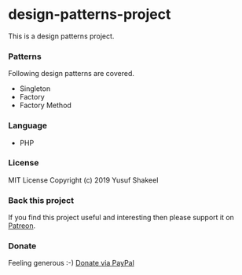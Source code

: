 # design-patterns-project
This is a design patterns project.

### Patterns

Following design patterns are covered.

* Singleton
* Factory
* Factory Method

### Language

* PHP

### License

MIT License Copyright (c) 2019 Yusuf Shakeel

### Back this project

If you find this project useful and interesting then please support it on [Patreon](https://www.patreon.com/yusufshakeel).

### Donate
Feeling generous :-) [Donate via PayPal](https://www.paypal.me/yusufshakeel)